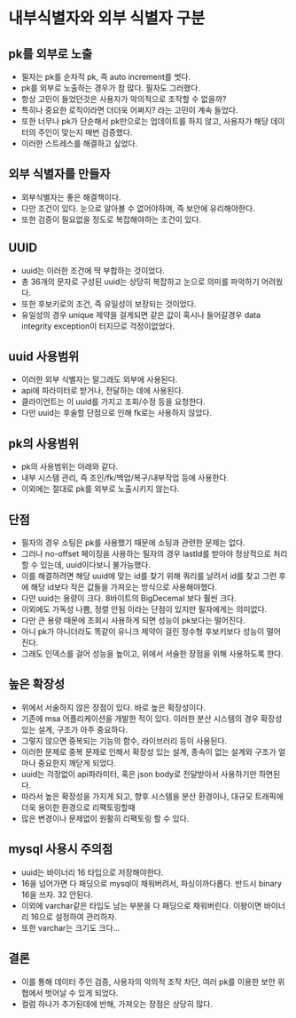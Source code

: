 # 내부식별자와 외부 식별자 구분

## pk를 외부로 노출
* 필자는 pk를 순차적 pk, 즉 auto increment를 썻다.
* pk를 외부로 노출하는 경우가 참 많다. 필자도 그러했다.
* 항상 고민이 들었던것은 사용자가 악의적으로 조작할 수 없을까?
* 특히나 중요한 로직이라면 더더욱 어쩌지? 라는 고민이 계속 들었다.
* 또한 너무나 pk가 단순해서 pk만으로는 업데이트를 하지 않고, 사용자가 해당 데이터의 주인이 맞는지 매번 검증했다.
* 이러한 스트레스를 해결하고 싶었다.

## 외부 식별자를 만들자
* 외부식별자는 좋은 해결책이다.
* 다만 조건이 있다. 눈으로 알아볼 수 없어야하며, 즉 보안에 유리해야한다.
* 또한 검증이 필요없을 정도로 복잡해야하는 조건이 있다.

## UUID
* uuid는 이러한 조건에 딱 부합하는 것이었다.
* 총 36개의 문자로 구성된 uuid는 상당히 복잡하고 눈으로 의미를 파악하기 어려웠다.
* 또한 후보키로의 조건, 즉 유일성이 보장되는 것이었다.
* 유일성의 경우 unique 제약을 걸게되면 같은 값이 혹시나 들어갈경우 data integrity exception이 터지므로 걱정이없었다.

## uuid 사용범위
* 이러한 외부 식별자는 말그래도 외부에 사용된다.
* api에 파라미터로 받거나, 전달하는 데에 사용된다.
* 클라이언트는 이 uuid를 가지고 조회/수정 등을 요청한다.
* 다만 uuid는 후술할 단점으로 인해 fk로는 사용하지 않았다.

## pk의 사용범위
* pk의 사용범위는 아래와 같다.
* 내부 시스템 관리, 즉 조인/fk/백업/복구/내부작업 등에 사용한다.
* 이외에는 절대로 pk를 외부로 노출시키지 않는다.

## 단점
* 필자의 경우 소팅은 pk를 사용했기 때문에 소팅과 관련한 문제는 없다.
* 그러나 no-offset 페이징을 사용하는 필자의 경우 lastId를 받아야 정상적으로 처리할 수 있는데, uuid이다보니 불가능했다.
* 이를 해결하려면 해당 uuid에 맞는 id를 찾기 위해 쿼리를 날려서 id를 찾고 그런 후에 해당 id보다 작은 값들을 가져오는 방식으로 사용해야했다.
* 다만 uuid는 용량이 크다. 8바이트의 BigDecemal 보다 훨씬 크다.
* 이외에도 가독성 나쁨, 정렬 안됨 이라는 단점이 있지만 필자에게는 의미없다.
* 다만 큰 용량 때문에 조회시 사용하게 되면 성능이 pk보다는 떨어진다. 
* 아니 pk가 아니더라도 똑같이 유니크 제약이 걸린 정수형 후보키보다 성능이 떨어진다.
* 그래도 인덱스를 걸어 성능을 높이고, 위에서 서술한 장점을 위해 사용하도록 한다.

## 높은 확장성
* 위에서 서술하지 않은 장점이 있다. 바로 높은 확장성이다.
* 기존에 msa 어플리케이션을 개발한 적이 있다. 이러한 분산 시스템의 경우 확장성있는 설계, 구조가 아주 중요하다.
* 그렇지 않으면 중복되는 기능의 함수, 라이브러리 등이 사용된다.
* 이러한 문제로 중복 문제로 인해서 확장성 있는 설계, 종속이 없는 설계와 구조가 얼마나 중요한지 깨닫게 되었다.
* uuid는 걱정없이 api파라미터, 혹은 json body로 전달받아서 사용하기만 하면된다.
* 따라서 높은 확장성을 가지게 되고, 향후 시스템을 분산 환경이나, 대규모 트래픽에 더욱 용이한 환경으로 리팩토링할때
* 많은 변경이나 문제없이 원활히 리팩토링 할 수 있다.

## mysql 사용시 주의점
* uuid는 바이너리 16 타입으로 저장해야한다.
* 16을 넘어가면 다 패딩으로 mysql이 채워버려서, 파싱이까다롭다. 반드시 binary 16을 쓰자. 32 안된다.
* 이외에 varchar같은 타입도 남는 부분을 다 패딩으로 채워버린다. 이왕이면 바이너리 16으로 설정하여 관리하자.
* 또한 varchar는 크기도 크다...

## 결론
* 이를 통해 데이터 주인 검증, 사용자의 악의적 조작 차단, 여러 pk를 이용한 보안 위협에서 벗어날 수 있게 되었다.
* 컬럼 하나가 추가된데에 반해, 가져오는 장점은 상당히 많다.